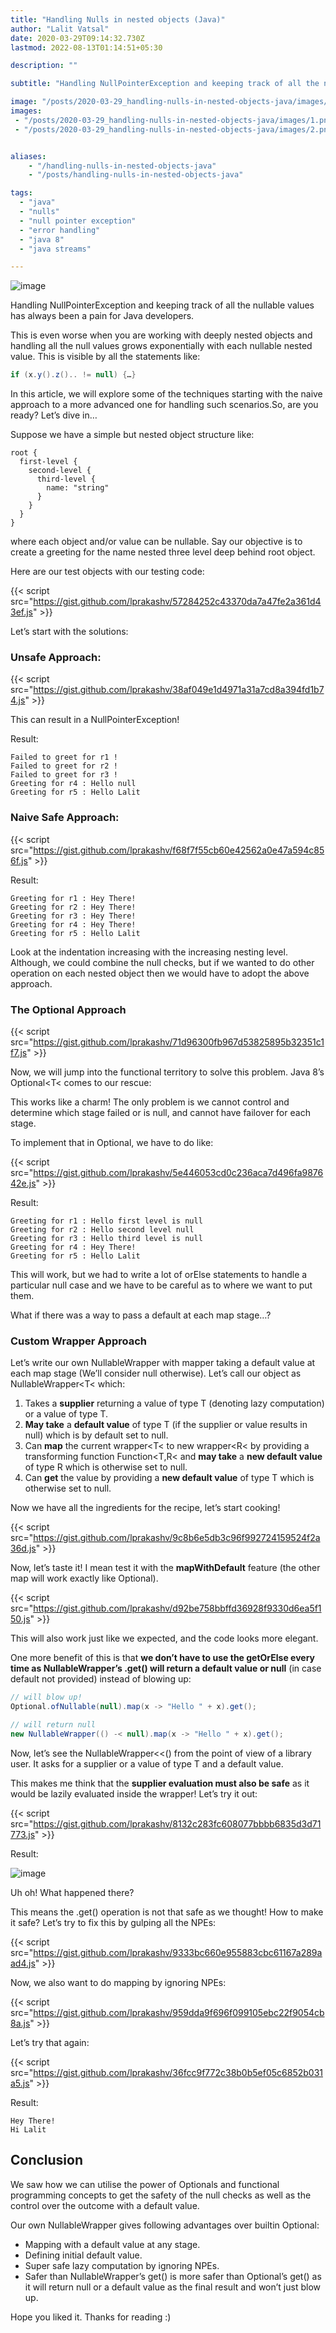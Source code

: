 ```yaml
---
title: "Handling Nulls in nested objects (Java)"
author: "Lalit Vatsal"
date: 2020-03-29T09:14:32.730Z
lastmod: 2022-08-13T01:14:51+05:30

description: ""

subtitle: "Handling NullPointerException and keeping track of all the nullable values has always been a pain for Java developers."

image: "/posts/2020-03-29_handling-nulls-in-nested-objects-java/images/1.png"
images:
 - "/posts/2020-03-29_handling-nulls-in-nested-objects-java/images/1.png"
 - "/posts/2020-03-29_handling-nulls-in-nested-objects-java/images/2.png"


aliases:
    - "/handling-nulls-in-nested-objects-java"
    - "/posts/handling-nulls-in-nested-objects-java"

tags:
  - "java"
  - "nulls"
  - "null pointer exception"
  - "error handling"
  - "java 8"
  - "java streams"

---
```


![image](/posts/2020-03-29_handling-nulls-in-nested-objects-java/images/1.png#layoutTextWidth)

Handling NullPointerException and keeping track of all the nullable values has always been a pain for Java developers.

This is even worse when you are working with deeply nested objects and handling all the null values grows exponentially with each nullable nested value. This is visible by all the statements like:

```java
if (x.y().z().. != null) {…}
```

In this article, we will explore some of the techniques starting with the naive approach to a more advanced one for handling such scenarios.So, are you ready? Let’s dive in…

Suppose we have a simple but nested object structure like:

```config
root {
  first-level {
    second-level {
      third-level {
        name: "string"
      }
    }
  }
}
```

where each object and/or value can be nullable. Say our objective is to create a greeting for the name nested three level deep behind root object.

Here are our test objects with our testing code:

{{< script src="https://gist.github.com/lprakashv/57284252c43370da7a47fe2a361d43ef.js" >}}

Let’s start with the solutions:

### **Unsafe Approach:**

{{< script src="https://gist.github.com/lprakashv/38af049e1d4971a31a7cd8a394fd1b74.js" >}}

This can result in a NullPointerException!

Result:

```log
Failed to greet for r1 !
Failed to greet for r2 !
Failed to greet for r3 !
Greeting for r4 : Hello null
Greeting for r5 : Hello Lalit
```

### **Naive Safe Approach:**

{{< script src="https://gist.github.com/lprakashv/f68f7f55cb60e42562a0e47a594c856f.js" >}}

Result:

```log
Greeting for r1 : Hey There!
Greeting for r2 : Hey There!
Greeting for r3 : Hey There!
Greeting for r4 : Hey There!
Greeting for r5 : Hello Lalit
```

Look at the indentation increasing with the increasing nesting level. Although, we could combine the null checks, but if we wanted to do other operation on each nested object then we would have to adopt the above approach.

### **The Optional Approach**

{{< script src="https://gist.github.com/lprakashv/71d96300fb967d53825895b32351c1f7.js" >}}

Now, we will jump into the functional territory to solve this problem. Java 8’s Optional<T< comes to our rescue:

This works like a charm! The only problem is we cannot control and determine which stage failed or is null, and cannot have failover for each stage.

To implement that in Optional, we have to do like:

{{< script src="https://gist.github.com/lprakashv/5e446053cd0c236aca7d496fa987642e.js" >}}

Result:

```log
Greeting for r1 : Hello first level is null
Greeting for r2 : Hello second level null
Greeting for r3 : Hello third level is null
Greeting for r4 : Hey There!
Greeting for r5 : Hello Lalit
```

This will work, but we had to write a lot of orElse statements to handle a particular null case and we have to be careful as to where we want to put them.

What if there was a way to pass a default at each map stage…?

### **Custom Wrapper Approach**

Let’s write our own NullableWrapper with mapper taking a default value at each map stage (We’ll consider null otherwise). Let’s call our object as NullableWrapper<T< which:

1. Takes a **supplier** returning a value of type T (denoting lazy computation) or a value of type T.
2. **May take** a **default value** of type T (if the supplier or value results in null) which is by default set to null.
3. Can **map** the current wrapper<T< to new wrapper<R< by providing a transforming function Function<T,R< and **may take** a **new default value** of type R which is otherwise set to null.
4. Can **get** the value by providing a **new default value** of type T which is otherwise set to null.

Now we have all the ingredients for the recipe, let’s start cooking!

{{< script src="https://gist.github.com/lprakashv/9c8b6e5db3c96f992724159524f2a36d.js" >}}

Now, let’s taste it! I mean test it with the **mapWithDefault** feature (the other map will work exactly like Optional).

{{< script src="https://gist.github.com/lprakashv/d92be758bbffd36928f9330d6ea5f150.js" >}}

This will also work just like we expected, and the code looks more elegant.

One more benefit of this is that **we don’t have to use the getOrElse every time as NullableWrapper’s .get() will return a default value or null** (in case default not provided) instead of blowing up:

```java
// will blow up!
Optional.ofNullable(null).map(x -> "Hello " + x).get();

// will return null
new NullableWrapper(() -< null).map(x -> "Hello " + x).get();
```

Now, let’s see the NullableWrapper<<() from the point of view of a library user. It asks for a supplier or a value of type T and a default value.

This makes me think that the **supplier evaluation must also be safe** as it would be lazily evaluated inside the wrapper! Let’s try it out:

{{< script src="https://gist.github.com/lprakashv/8132c283fc608077bbbb6835d3d71773.js" >}}

Result:

![image](/posts/2020-03-29_handling-nulls-in-nested-objects-java/images/2.png#layoutTextWidth)

Uh oh! What happened there?

This means the .get() operation is not that safe as we thought! How to make it safe? Let’s try to fix this by gulping all the NPEs:

{{< script src="https://gist.github.com/lprakashv/9333bc660e955883cbc61167a289aad4.js" >}}

Now, we also want to do mapping by ignoring NPEs:

{{< script src="https://gist.github.com/lprakashv/959dda9f696f099105ebc22f9054cb8a.js" >}}

Let’s try that again:

{{< script src="https://gist.github.com/lprakashv/36fcc9f772c38b0b5ef05c6852b031a5.js" >}}

Result:

```log
Hey There!
Hi Lalit
```

## Conclusion

We saw how we can utilise the power of Optionals and functional programming concepts to get the safety of the null checks as well as the control over the outcome with a default value.

Our own NullableWrapper gives following advantages over builtin Optional:

* Mapping with a default value at any stage.
* Defining initial default value.
* Super safe lazy computation by ignoring NPEs.
* Safer than NullableWrapper’s get() is more safer than Optional’s get() as it will return null or a default value as the final result and won’t just blow up.

Hope you liked it. Thanks for reading :)
